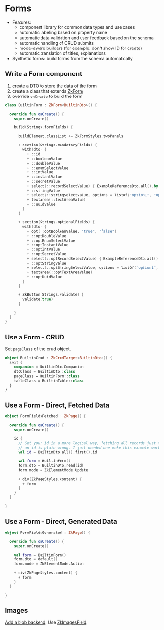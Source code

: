 # Forms

* Features:
  * component library for common data types and use cases
  * automatic labeling based on property name
  * automatic data validation and user feedback based on the schema
  * automatic handling of CRUD submits
  * mode-aware builders (for example: don't show ID for create)
  * automatic translation of titles, explanations
* Synthetic forms: build forms from the schema automatically

## Write a Form component

1. create a [DTO](../../Data.md) to store the data of the form
1. create a class that extends [ZkForm](/src/jsMain/kotlin/zakadabar/stack/frontend/builtin/form/ZkForm.kt)
1. override `onCreate` to build the form

```kotlin
class BuiltinForm : ZkForm<BuiltinDto>() {

  override fun onCreate() {
    super.onCreate()

    build(Strings.formFields) {

      buildElement.classList += ZkFormStyles.twoPanels

      + section(Strings.mandatoryFields) {
        with(dto) {
          + ::id
          + ::booleanValue
          + ::doubleValue
          + ::enumSelectValue
          + ::intValue
          + ::instantValue
          + ::secretValue
          + select(::recordSelectValue) { ExampleReferenceDto.all().by { it.name } }
          + ::stringValue
          + select(::stringSelectValue, options = listOf("option1", "option2", "option3"))
          + textarea(::textAreaValue)
          + ::uuidValue
        }
      }

      + section(Strings.optionalFields) {
        with(dto) {
          + opt(::optBooleanValue, "true", "false")
          + ::optDoubleValue
          + ::optEnumSelectValue
          + ::optInstantValue
          + ::optIntValue
          + ::optSecretValue
          + select(::optRecordSelectValue) { ExampleReferenceDto.all().by { it.name } }
          + ::optStringValue
          + select(::optStringSelectValue, options = listOf("option1", "option2", "option3"))
          + textarea(::optTextAreaValue)
          + ::optUuidValue
        }
      }

      + ZkButton(Strings.validate) {
        validate(true)
      }

    }
  }
}
```

## Use a Form - CRUD

Set `pageClass` of the crud object.

```kotlin
object BuiltinCrud : ZkCrudTarget<BuiltinDto>() {
  init {
    companion = BuiltinDto.Companion
    dtoClass = BuiltinDto::class
    pageClass = BuiltinForm::class
    tableClass = BuiltinTable::class
  }
}
```

## Use a Form - Direct, Fetched Data

```kotlin
object FormFieldsFetched : ZkPage() {

  override fun onCreate() {
    super.onCreate()

    io {
      // Get your id in a more logical way, fetching all records just to get
      // an id is plain wrong. I just needed one make this example working.
      val id = BuiltinDto.all().first().id

      val form = BuiltinForm()
      form.dto = BuiltinDto.read(id)
      form.mode = ZkElementMode.Update

      + div(ZkPageStyles.content) {
        + form
      }
    }
  }

}
```

## Use a Form - Direct, Generated Data

```kotlin
object FormFieldsGenerated : ZkPage() {

  override fun onCreate() {
    super.onCreate()

    val form = BuiltinForm()
    form.dto = default()
    form.mode = ZkElementMode.Action

    + div(ZkPageStyles.content) {
      + form
    }
  }

}
```

## Images

[Add a blob backend](../Data.md#Add-Blob-Support).
Use [ZkImagesField](/src/jsMain/kotlin/zakadabar/stack/frontend/builtin/form/fields/ZkImagesField.kt).


